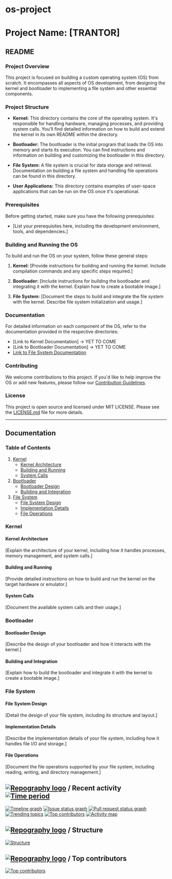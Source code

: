 # os-project
# Project Name: [TRANTOR]

## README

### Project Overview

This project is focused on building a custom operating system (OS) from scratch. It encompasses all aspects of OS development, from designing the kernel and bootloader to implementing a file system and other essential components.

### Project Structure

- **Kernel:** This directory contains the core of the operating system. It's responsible for handling hardware, managing processes, and providing system calls. You'll find detailed information on how to build and extend the kernel in its own README within the directory.

- **Bootloader:** The bootloader is the initial program that loads the OS into memory and starts its execution. You can find instructions and information on building and customizing the bootloader in this directory.

- **File System:** A file system is crucial for data storage and retrieval. Documentation on building a file system and handling file operations can be found in this directory.

- **User Applications:** This directory contains examples of user-space applications that can be run on the OS once it's operational.

### Prerequisites

Before getting started, make sure you have the following prerequisites:

- [List your prerequisites here, including the development environment, tools, and dependencies.]

### Building and Running the OS

To build and run the OS on your system, follow these general steps:

1. **Kernel:** [Provide instructions for building and running the kernel. Include compilation commands and any specific steps required.]

2. **Bootloader:** [Include instructions for building the bootloader and integrating it with the kernel. Explain how to create a bootable image.]

3. **File System:** [Document the steps to build and integrate the file system with the kernel. Describe file system initialization and usage.]

### Documentation

For detailed information on each component of the OS, refer to the documentation provided in the respective directories:

- [Link to Kernel Documentation] -> YET TO COME 
- [Link to Bootloader Documentation] -> YET TO COME
- [Link to File System Documentation](https://academy.cba.mit.edu/classes/networking_communications/SD/FAT.pdf)

### Contributing

We welcome contributions to this project. If you'd like to help improve the OS or add new features, please follow our [Contribution Guidelines](CONTRIBUTING.md).

### License

This project is open source and licensed under MIT LICENSE. Please see the [LICENSE.md](LICENSE.md) file for more details.

---

## Documentation

### Table of Contents

1. [Kernel](#kernel)
    - [Kernel Architecture](#kernel-architecture)
    - [Building and Running](#building-and-running)
    - [System Calls](#system-calls)
2. [Bootloader](#bootloader)
    - [Bootloader Design](#bootloader-design)
    - [Building and Integration](#building-and-integration)
3. [File System](#file-system)
    - [File System Design](#file-system-design)
    - [Implementation Details](#implementation-details)
    - [File Operations](#file-operations)

### Kernel

#### Kernel Architecture

[Explain the architecture of your kernel, including how it handles processes, memory management, and system calls.]

#### Building and Running

[Provide detailed instructions on how to build and run the kernel on the target hardware or emulator.]

#### System Calls

[Document the available system calls and their usage.]

### Bootloader

#### Bootloader Design

[Describe the design of your bootloader and how it interacts with the kernel.]

#### Building and Integration

[Explain how to build the bootloader and integrate it with the kernel to create a bootable image.]

### File System

#### File System Design

[Detail the design of your file system, including its structure and layout.]

#### Implementation Details

[Describe the implementation details of your file system, including how it handles file I/O and storage.]

#### File Operations

[Document the file operations supported by your file system, including reading, writing, and directory management.]




## [![Repography logo](https://images.repography.com/logo.svg)](https://repography.com) / Recent activity [![Time period](https://images.repography.com/32207898/anurag-bit/os-project/recent-activity/j_gW1j4479knGCbeRlDQqezjgCRGjmHCFVK7qtW6HBw/jhhBgTK8QHHg4FHNoJdD7wKaurCO7BUvP9gJO8XC_QY_badge.svg)](https://repography.com)
[![Timeline graph](https://images.repography.com/32207898/anurag-bit/os-project/recent-activity/j_gW1j4479knGCbeRlDQqezjgCRGjmHCFVK7qtW6HBw/jhhBgTK8QHHg4FHNoJdD7wKaurCO7BUvP9gJO8XC_QY_timeline.svg)](https://github.com/anurag-bit/os-project/commits)
[![Issue status graph](https://images.repography.com/32207898/anurag-bit/os-project/recent-activity/j_gW1j4479knGCbeRlDQqezjgCRGjmHCFVK7qtW6HBw/jhhBgTK8QHHg4FHNoJdD7wKaurCO7BUvP9gJO8XC_QY_issues.svg)](https://github.com/anurag-bit/os-project/issues)
[![Pull request status graph](https://images.repography.com/32207898/anurag-bit/os-project/recent-activity/j_gW1j4479knGCbeRlDQqezjgCRGjmHCFVK7qtW6HBw/jhhBgTK8QHHg4FHNoJdD7wKaurCO7BUvP9gJO8XC_QY_prs.svg)](https://github.com/anurag-bit/os-project/pulls)
[![Trending topics](https://images.repography.com/32207898/anurag-bit/os-project/recent-activity/j_gW1j4479knGCbeRlDQqezjgCRGjmHCFVK7qtW6HBw/jhhBgTK8QHHg4FHNoJdD7wKaurCO7BUvP9gJO8XC_QY_words.svg)](https://github.com/anurag-bit/os-project/commits)
[![Top contributors](https://images.repography.com/32207898/anurag-bit/os-project/recent-activity/j_gW1j4479knGCbeRlDQqezjgCRGjmHCFVK7qtW6HBw/jhhBgTK8QHHg4FHNoJdD7wKaurCO7BUvP9gJO8XC_QY_users.svg)](https://github.com/anurag-bit/os-project/graphs/contributors)
[![Activity map](https://images.repography.com/32207898/anurag-bit/os-project/recent-activity/j_gW1j4479knGCbeRlDQqezjgCRGjmHCFVK7qtW6HBw/jhhBgTK8QHHg4FHNoJdD7wKaurCO7BUvP9gJO8XC_QY_map.svg)](https://github.com/anurag-bit/os-project/commits)


## [![Repography logo](https://images.repography.com/logo.svg)](https://repography.com) / Structure
[![Structure](https://images.repography.com/32207898/anurag-bit/os-project/structure/j_gW1j4479knGCbeRlDQqezjgCRGjmHCFVK7qtW6HBw/8vp2aM-lxocTiAZ9s-V_VuAbOLP-iMVsCcu3-ndklMs_table.svg)](https://github.com/anurag-bit/os-project)


## [![Repography logo](https://images.repography.com/logo.svg)](https://repography.com) / Top contributors
[![Top contributors](https://images.repography.com/32207898/anurag-bit/os-project/top-contributors/j_gW1j4479knGCbeRlDQqezjgCRGjmHCFVK7qtW6HBw/jhhBgTK8QHHg4FHNoJdD7wKaurCO7BUvP9gJO8XC_QY_table.svg)](https://github.com/anurag-bit/os-project/graphs/contributors)

